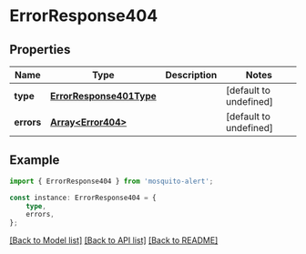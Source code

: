 # ErrorResponse404


## Properties

Name | Type | Description | Notes
------------ | ------------- | ------------- | -------------
**type** | [**ErrorResponse401Type**](ErrorResponse401Type.md) |  | [default to undefined]
**errors** | [**Array&lt;Error404&gt;**](Error404.md) |  | [default to undefined]

## Example

```typescript
import { ErrorResponse404 } from 'mosquito-alert';

const instance: ErrorResponse404 = {
    type,
    errors,
};
```

[[Back to Model list]](../README.md#documentation-for-models) [[Back to API list]](../README.md#documentation-for-api-endpoints) [[Back to README]](../README.md)

